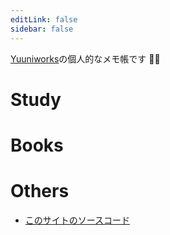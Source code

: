 ```yaml
---
editLink: false
sidebar: false
---
```


[Yuuniworks](https://www.yuuniworks.com/)の個人的なメモ帳です ✍🏻

# Study

<ContentsList junle="study" />

# Books

<ContentsList junle="books" />

# Others

- [このサイトのソースコード](https://github.com/junkboy0315/markdown-notes)

